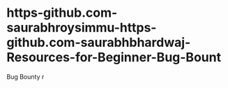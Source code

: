 # https-github.com-saurabhroysimmu-https-github.com-saurabhbhardwaj-Resources-for-Beginner-Bug-Bount
Bug Bounty r

